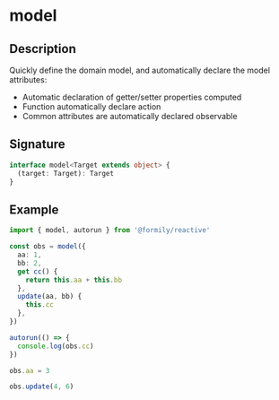 # model

## Description

Quickly define the domain model, and automatically declare the model attributes:

- Automatic declaration of getter/setter properties computed
- Function automatically declare action
- Common attributes are automatically declared observable

## Signature

```ts
interface model<Target extends object> {
  (target: Target): Target
}
```

## Example

```ts
import { model, autorun } from '@formily/reactive'

const obs = model({
  aa: 1,
  bb: 2,
  get cc() {
    return this.aa + this.bb
  },
  update(aa, bb) {
    this.cc
  },
})

autorun(() => {
  console.log(obs.cc)
})

obs.aa = 3

obs.update(4, 6)
```
